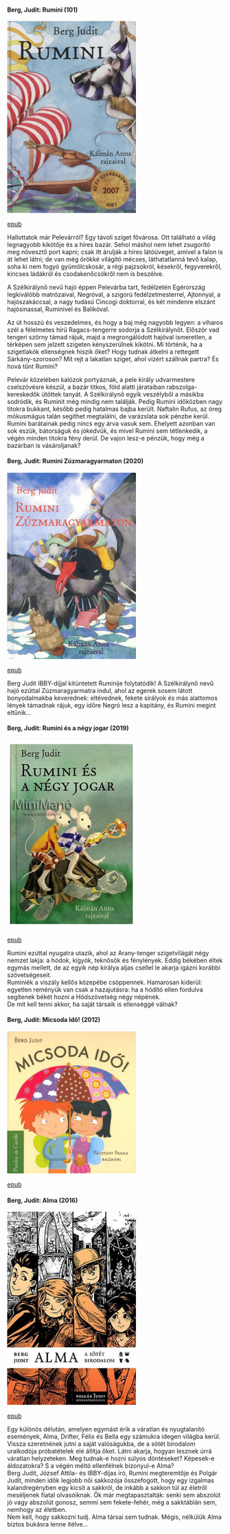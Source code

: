 #### <a name="id_467">Berg, Judit: Rumini (101)</a>
<img src="https://github.com/BercziSandor/calibre_lib/raw/main/Berg%2C%20Judit/Rumini%20%28467%29/cover.jpg" alt="cover" width="300"/>

[epub](https://github.com/BercziSandor/calibre_lib/raw/main/Berg%2C%20Judit/Rumini%20%28467%29/Rumini%20-%20Berg%2C%20Judit.epub)
<div><p>Hallottatok már Pelevárról? Egy távoli sziget fővárosa. Ott található
 a világ legnagyobb kikötője és a híres bazár. Sehol máshol nem lehet 
zsugorító meg növesztő port kapni; csak itt árulják a híres látóüveget, 
amivel a falon is át lehet látni; de van még örökké világító mécses, 
láthatatlanná tevő kalap, soha ki nem fogyó gyümölcskosár, a régi 
pajzsokról, késekről, fegyverekről, kincses ládákról és csodakenőcsökről
 nem is beszélve.	</p>
    <p>A Szélkirálynő nevű hajó éppen Pelevárba tart, fedélzetén 
Egérország legkiválóbb matrózaival, Negróval, a szigorú 
fedélzetmesterrel, Ajtonnyal, a hajószakáccsal, a nagy tudású Cincogi 
doktorral, és két mindenre elszánt hajósinassal, Ruminivel és Balikóval.
      </p>
    <p>Az út hosszú és veszedelmes, és hogy a baj még nagyobb legyen: a 
viharos szél a félelmetes hírű Ragacs-tengerre sodorja a Szélkirálynőt. 
Először vad tengeri szörny támad rájuk, majd a megrongálódott hajóval 
ismeretlen, a térképen sem jelzett szigeten kényszerülnek kikötni. Mi 
történik, ha a szigetlakók ellenségnek hiszik őket? Hogy tudnak átkelni a
 rettegett Sárkány-szoroson? Mit rejt a lakatlan sziget, ahol vízért 
szállnak partra? És hová tűnt Rumini?      </p>
    <p class="jobb">Pelevár
 közelében kalózok portyáznak, a pele király udvarmestere cselszövésre 
készül, a bazár titkos, föld alatti járataiban rabszolga-kereskedők 
ütöttek tanyát. A Szélkirálynő egyik veszélyből a másikba sodródik, és 
Ruminit még mindig nem találják. Pedig Rumini időközben nagy titokra 
bukkant, később pedig hatalmas bajba került. Naftalin Rufus, az öreg 
mókusmágus talán segíthet megtalálni, de varázslata sok pénzbe kerül. 
Rumini barátainak pedig nincs egy árva vasuk sem. Ehelyett azonban van 
sok eszük, bátorságuk és jókedvük, és mivel Rumini sem tétlenkedik, a 
végén minden titokra fény derül. De vajon lesz-e pénzük, hogy még a 
bazárban is vásároljanak?</p></div>

#### <a name="id_567">Berg, Judit: Rumini Zúzmaragyarmaton (2020)</a>
<img src="https://github.com/BercziSandor/calibre_lib/raw/main/Berg%2C%20Judit/Rumini%20Zuzmaragyarmaton%20%28567%29/cover.jpg" alt="cover" width="300"/>

[epub](https://github.com/BercziSandor/calibre_lib/raw/main/Berg%2C%20Judit/Rumini%20Zuzmaragyarmaton%20%28567%29/Rumini%20Zuzmaragyarmaton%20-%20Berg%2C%20Judit.epub)
<div>
<p>Berg Judit IBBY-díjjal kitüntetett Ruminije folytatódik! A Szélkirálynő nevű hajó ezúttal Zúzmaragyarmatra indul, ahol az egerek sosem látott bonyodalmakba keverednek: eltévednek, fekete sirályok és más alattomos lények támadnak rájuk, egy időre Negró lesz a kapitány, és Rumini megint eltűnik…</p></div>

#### <a name="id_570">Berg, Judit: Rumini és a négy jogar (2019)</a>
<img src="https://github.com/BercziSandor/calibre_lib/raw/main/Berg%2C%20Judit/Rumini%20es%20a%20negy%20jogar%20%28570%29/cover.jpg" alt="cover" width="300"/>

[epub](https://github.com/BercziSandor/calibre_lib/raw/main/Berg%2C%20Judit/Rumini%20es%20a%20negy%20jogar%20%28570%29/Rumini%20es%20a%20negy%20jogar%20-%20Berg%2C%20Judit.epub)
<div>
<p>Rumini ezúttal nyugatra utazik, ahol az Arany-tenger szigetvilágát négy nemzet lakja: a hódok, kígyók, teknősök és fénylények. Eddig békében éltek egymás mellett, de az egyik nép királya aljas csellel le akarja igázni korábbi szövetségeseit.<br>Ruminiék a viszály kellős közepébe csöppennek. Hamarosan kiderül: egyetlen reményük van csak a hazajutásra: ha a hódító ellen fordulva segítenek békét hozni a Hódszövetség négy népének.<br>De mit kell tenni akkor, ha saját társaik is ellenséggé válnak?</p></div>

#### <a name="id_479">Berg, Judit: Micsoda Idő! (2012)</a>
<img src="https://github.com/BercziSandor/calibre_lib/raw/main/Berg%2C%20Judit/Micsoda%20Ido%21%20%28479%29/cover.jpg" alt="cover" width="300"/>

[epub](https://github.com/BercziSandor/calibre_lib/raw/main/Berg%2C%20Judit/Micsoda%20Ido%21%20%28479%29/Micsoda%20Ido%21%20-%20Berg%2C%20Judit.epub)


#### <a name="id_1274">Berg, Judit: Alma (2016)</a>
<img src="https://github.com/BercziSandor/calibre_lib/raw/main/Berg%2C%20Judit/Alma%20%281274%29/cover.jpg" alt="cover" width="300"/>

[epub](https://github.com/BercziSandor/calibre_lib/raw/main/Berg%2C%20Judit/Alma%20%281274%29/Alma%20-%20Berg%2C%20Judit.epub)
<div> <p style="margin-bottom: 0in">Egy különös délután, amelyen egymást érik a váratlan és nyugtalanító események, Alma, Drifter, Félix és Bella egy számukra idegen világba kerül. Vissza szeretnének jutni a saját valóságukba, de a sötét birodalom uralkodója próbatételek elé állítja őket. Látni akarja, hogyan lesznek úrrá váratlan helyzeteken. Meg tudnak-e hozni súlyos döntéseket? Képesek-e áldozatokra? S a végén méltó ellenfélnek bizonyul-e Alma? <br>Berg Judit, József Attila- és IBBY-díjas író, Rumini megteremtője és Polgár Judit, minden idők legjobb női sakkozója összefogott, hogy egy izgalmas kalandregényben egy kicsit a sakkról, de inkább a sakkon túl az életről meséljenek fiatal olvasóiknak. Ők már megtapasztalták: senki sem abszolút jó vagy abszolút gonosz, semmi sem fekete-fehér, még a sakktáblán sem, nemhogy az életben. <br>Nem kell, hogy sakkozni tudj. Alma társai sem tudnak. Mégis, nélkülük Alma biztos bukásra lenne ítélve…</p><p style="margin-bottom: 0in"><br></p></div>

